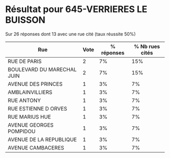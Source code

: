 # Résultat pour 645-VERRIERES LE BUISSON

Sur 26 réponses dont 13 avec une rue cité (taux réussite 50%)

| Rue | Vote | % réponses | % Nb rues cités|
|-----|------|------------|----------------|
| RUE DE PARIS | 2 | 7% | 15%|
| BOULEVARD DU MARECHAL JUIN | 2 | 7% | 15%|
| AVENUE DES PRINCES | 1 | 3% | 7%|
| AMBLAINVILLIERS | 1 | 3% | 7%|
| RUE ANTONY | 1 | 3% | 7%|
| RUE ESTIENNE D ORVES | 1 | 3% | 7%|
| RUE MARIUS HUE | 1 | 3% | 7%|
| AVENUE GEORGES POMPIDOU | 1 | 3% | 7%|
| AVENUE DE LA REPUBLIQUE | 1 | 3% | 7%|
| AVENUE CAMBACERES | 1 | 3% | 7%|
